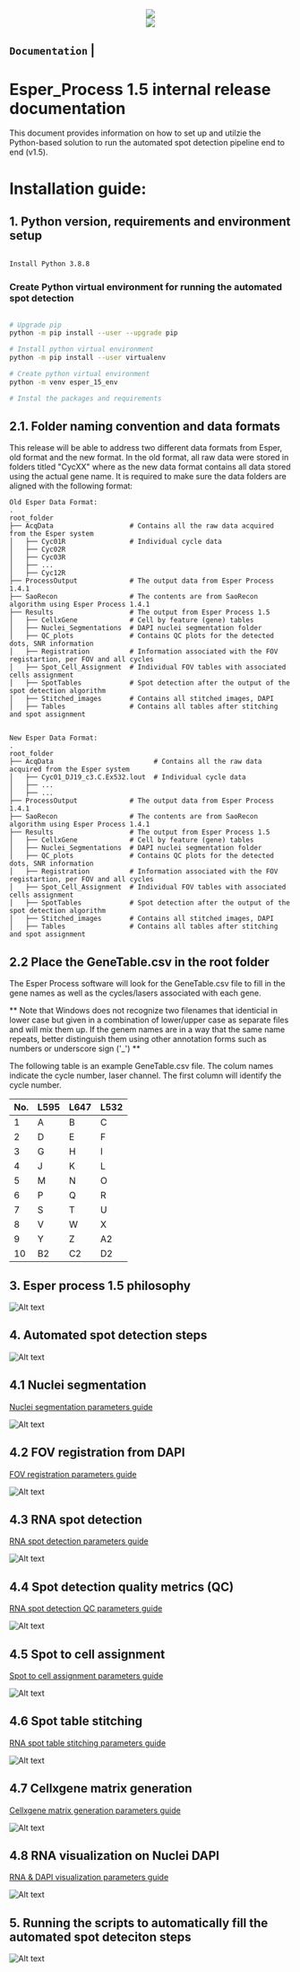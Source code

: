 
<div align="center">
  <img src="https://rebusbio.com/wp-content/uploads/2022/04/cropped-logo-top-Rebus-Bio.png">
</div>

<div align="center">
  <img src="https://rebusbio.com/wp-content/uploads/2022/05/hero-apps-elucidate.jpg">
</div>

**`Documentation`** |
------------------- 

# Esper_Process 1.5 internal release documentation 

This document provides information on how to set up and utilzie the Python-based solution to run the automated spot detection pipeline end to end (v1.5).


# Installation guide:

## 1. Python version, requirements and environment setup 

```bash

Install Python 3.8.8 

````

### Create Python virtual environment for running the automated spot detection 

```bash

# Upgrade pip
python -m pip install --user --upgrade pip 

# Install python virtual environment
python -m pip install --user virtualenv 

# Create python virtual environment
python -m venv esper_15_env

# Instal the packages and requirements

````

## 2.1. Folder naming convention and data formats
This release will be able to address two different data formats from Esper, old format and the new format. In the old format, all raw data were stored in folders titled "CycXX" where as the new data format contains all data stored using the actual gene name. It is required to make sure the data folders are aligned with the following format: 
    
    Old Esper Data Format: 
    .
    root_folder
    ├── AcqData                   # Contains all the raw data acquired from the Esper system 
    │   ├── Cyc01R                # Individual cycle data
    │   ├── Cyc02R             
    │   ├── Cyc03R   
    │   ├── ... 
    │   ├── Cyc12R 
    ├── ProcessOutput             # The output data from Esper Process 1.4.1
    ├── SaoRecon                  # The contents are from SaoRecon algorithm using Esper Process 1.4.1
    ├── Results                   # The output from Esper Process 1.5 
    │   ├── CellxGene             # Cell by feature (gene) tables
    │   ├── Nuclei_Segmentations  # DAPI nuclei segmentation folder
    │   ├── QC_plots              # Contains QC plots for the detected dots, SNR information 
    │   ├── Registration          # Information associated with the FOV registartion, per FOV and all cycles
    │   ├── Spot_Cell_Assignment  # Individual FOV tables with associated cells assignment 
    │   ├── SpotTables            # Spot detection after the output of the spot detection algorithm 
    │   ├── Stitched_images       # Contains all stitched images, DAPI
    │   ├── Tables                # Contains all tables after stitching and spot assignment


    New Esper Data Format: 
    .
    root_folder
    ├── AcqData                         # Contains all the raw data acquired from the Esper system 
    │   ├── Cyc01_DJ19_c3.C.Ex532.lout  # Individual cycle data  
    │   ├── ... 
    │   ├── ...  
    ├── ProcessOutput             # The output data from Esper Process 1.4.1
    ├── SaoRecon                  # The contents are from SaoRecon algorithm using Esper Process 1.4.1
    ├── Results                   # The output from Esper Process 1.5 
    │   ├── CellxGene             # Cell by feature (gene) tables
    │   ├── Nuclei_Segmentations  # DAPI nuclei segmentation folder
    │   ├── QC_plots              # Contains QC plots for the detected dots, SNR information 
    │   ├── Registration          # Information associated with the FOV registartion, per FOV and all cycles
    │   ├── Spot_Cell_Assignment  # Individual FOV tables with associated cells assignment 
    │   ├── SpotTables            # Spot detection after the output of the spot detection algorithm 
    │   ├── Stitched_images       # Contains all stitched images, DAPI
    │   ├── Tables                # Contains all tables after stitching and spot assignment

## 2.2 Place the GeneTable.csv in the root folder
The Esper Process software will look for the GeneTable.csv file to fill in the gene names as well as the cycles/lasers associated with each gene. 

** Note that Windows does not recognize two filenames that identicial in lower case but given in a combination of lower/upper case as separate files and will mix them up. If the genem names are in a way that the same name repeats, better distinguish them using other annotation forms such as numbers or underscore sign ('_') **

The following table is an example GeneTable.csv file. The colum names indicate the cycle number, laser channel. The first column will identify the cycle number. 

| No.	| L595  | L647  |	L532  |
| --- | ----- | ----  | ----- |
| 1   |	  A   |   B   |   C   |
| 2   |   D   |   E   |   F   |
| 3   |   G   |	  H   |   I   |
| 4   |   J   |	  K   |   L   |
| 5   |   M   |	  N   |   O   |
| 6   |   P   |	  Q   |   R   |
| 7   |   S   |	  T   |   U   |
| 8   |   V   |	  W   |   X   |
| 9   |   Y   |	  Z   |   A2  |
| 10  |   B2  |	  C2  |   D2  |


## 3. Esper process 1.5 philosophy 
<img src="/Installation Guides/EsperProcess1.5_philisophy.jpg" alt="Alt text" title="Optional title">

## 4. Automated spot detection steps
<img src="/Installation Guides/EsperProcess1.5.jpg" alt="Alt text" title="Optional title">

## 4.1 Nuclei segmentation 
[Nuclei segmentation parameters guide](Installation%20Guides/nuclear_segmentation.md)

<img src="/Installation Guides/20220602_Esper Process Update-05.jpg" alt="Alt text" title="Optional title">

## 4.2 FOV registration from DAPI
[FOV registration parameters guide](Installation%20Guides/FOV_registration.md)

<img src="/Installation Guides/20220602_Esper Process Update-06.jpg" alt="Alt text" title="Optional title">

## 4.3 RNA spot detection
[RNA spot detection parameters guide](Installation%20Guides/RNA_spot_detection.md)

<img src="/Installation Guides/20220602_Esper Process Update-07.jpg" alt="Alt text" title="Optional title">

## 4.4 Spot detection quality metrics (QC)
[RNA spot detection QC parameters guide](Installation%20Guides/Spot_Detection_QC.md)

<img src="/Installation Guides/20220602_Esper Process Update-08.jpg" alt="Alt text" title="Optional title">

## 4.5 Spot to cell assignment 
[Spot to cell assignment parameters guide](Installation%20Guides/Spot_to_cell_assignment.md)

<img src="/Installation Guides/20220602_Esper Process Update-09.jpg" alt="Alt text" title="Optional title">

## 4.6 Spot table stitching
[RNA spot table stitching parameters guide](Installation%20Guides/Spot_Table_stitching.md)

<img src="/Installation Guides/20220602_Esper Process Update-10.jpg" alt="Alt text" title="Optional title">

## 4.7 Cellxgene matrix generation 
[Cellxgene matrix generation parameters guide](Installation%20Guides/Cellxgene_matrix_generation.md)

<img src="/Installation Guides/20220602_Esper Process Update-11.jpg" alt="Alt text" title="Optional title">

## 4.8 RNA visualization on Nuclei DAPI
[RNA & DAPI visualization parameters guide](Installation%20Guides/RNA_DAPI_Visualization.md)

<img src="/Installation Guides/20220602_Esper Process Update-12.jpg" alt="Alt text" title="Optional title">

## 5. Running the scripts to automatically fill the automated spot deteciton steps 
<img src="/Installation Guides/20220602_Esper Process Update-13.jpg" alt="Alt text" title="Optional title">
